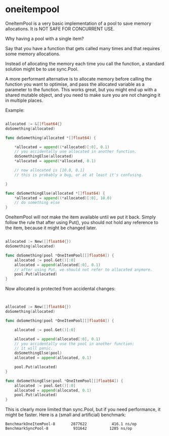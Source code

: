 # oneitempool

OneItemPool is a very basic implementation of a pool to save memory allocations.
It is NOT SAFE FOR CONCURRENT USE.

Why having a pool with a single item?

Say that you have a function that gets called many times and
that requires some memory allocations.

Instead of allocating the memory each time you call the function,
a standard solution might be to use sync.Pool.

A more performant alternative is to allocate memory
before calling the function you want to optimise,
and pass the allocated variable as a parameter to the function.
This works great, but you might end up with a shared mutable object,
and you need to make sure you are not changing it in multiple places.

Example:

```go

allocated := &[]float64{}
doSomething(allocated)

func doSomething(allocated *[]float64) {

	*allocated = append((*allocated)[:0], 0.1)
	// you accidentally use allocated in another function.
	doSomethingElse(allocated)
	*allocated = append(*allocated, 0.1)

	// now allocated is [10.0, 0.1]
	// this is probably a bug, or at at least it's confusing.

}

func doSomethingElse(allocated *[]float64) {
	*allocated = append((*allocated)[:0], 10.0)
	// do something else
}


```

OneItemPool will not make the item available until we put it back.
Simply follow the rule that after using Put(), you should not hold any reference to the item, 
because it might be changed later.

```go

allocated := New([]float64{})
doSomething(allocated)

func doSomething(pool *OneItemPool[[]float64]) {
	allocated := pool.Get()[:0]
	allocated = append(allocated[:0], 0.1)
	// after using Put, we should not refer to allocated anymore.
	pool.Put(allocated)
}

```

Now allocated is protected from accidental changes: 

```go


allocated := New([]float64{})
doSomething(allocated)

func doSomething(pool *OneItemPool[[]float64]) {

	allocated := pool.Get()[:0]

	allocated = append(allocated[:0], 0.1)
	// you accidentally use the pool in another function:
	// it will panic.
	doSomethingElse(pool)
	allocated = append(allocated, 0.1)

	pool.Put(allocated)
}

func doSomethingElse(pool *OneItemPool[[]float64]) {
	allocated := pool.Get()[:0]
	allocated = append(allocated, 0.1)
	pool.Put(allocated)
}

```


This is clearly more limited than sync.Pool, but if you need performance, it might be faster.
Here is a (small and artificial) benchmark:

```
BenchmarkOneItemPool-8   	 2877622	       416.1 ns/op
BenchmarkSyncPool-8      	  931642	      1285 ns/op
```


